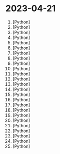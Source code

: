 # 2023-04-21

1. [](https://github.comundefined "MiniGPT-4: Enhancing Vision-language Understanding with Advanced Large Language Models") [Python]
2. [](https://github.comundefined "PyTorch code and models for the DINOv2 self-supervised learning method.") [Python]
3. [](https://github.comundefined "Stable Diffusion Painting") [Python]
4. [](https://github.comundefined "A minimal generic autonomous agent based on GPT-3.5 / GPT-4. Can analyze stock prices, perform network security tests, create art, and order pizza.") [Python]
5. [](https://github.comundefined "The RedPajama-Data repository contains code for preparing large datasets for training large language models.") [Python]
6. [](https://github.comundefined "Auto-GPT中文版本及爱好者组织 同步更新原项目 AI领域创业 自媒体组织 用AI工作学习创作变现") [Python]
7. [](https://github.comundefined "Large Language-and-Vision Assistant built towards multimodal GPT-4 level capabilities.") [Python]
8. [](https://github.comundefined "Investment Research for Everyone, Anywhere.") [Python]
9. [](https://github.comundefined "GPTCache is a library for creating semantic cache to store responses from LLM queries.") [Python]
10. [](https://github.comundefined "OpenAssistant is a chat-based assistant that understands tasks, can interact with third-party systems, and retrieve information dynamically to do so.") [Python]
11. [](https://github.comundefined "Curso para aprender el lenguaje de programación Python desde cero y para principiantes. Más de 30 clases, 25 horas en vídeo, código y grupo de chat. Desde sus fundamentos hasta la creación de un API Backend con base de datos y más...") [Python]
12. [](https://github.comundefined "A pytorch implementation of text-to-3D dreamfusion, powered by stable diffusion.") [Python]
13. [](https://github.comundefined "decentralising the Ai Industry, free gpt-4/3.5 scripts through several reverse engineered api's ( poe.com, phind.com, chat.openai.com etc...)") [Python]
14. [](https://github.comundefined "潘多拉，一个不只是命令行的ChatGPT。") [Python]
15. [](https://github.comundefined "Object Detection toolkit based on PaddlePaddle. It supports object detection, instance segmentation, multiple object tracking and real-time multi-person keypoint detection.") [Python]
16. [](https://github.comundefined "基于LangChain和ChatGLM-6B的针对本地知识库的自动问答") [Python]
17. [](https://github.comundefined "⚡ Building applications with LLMs through composability ⚡") [Python]
18. [](https://github.comundefined "Open standard for machine learning interoperability") [Python]
19. [](https://github.comundefined "Uses Auto-GPT with Llama.cpp") [Python]
20. [](https://github.comundefined "") [Python]
21. [](https://github.comundefined "A ChatGPT plugin to run BabyAI directly in the chat interface") [Python]
22. [](https://github.comundefined "langchain-ChatGLM, local knowledge based ChatGLM with langchain ｜ 基于本地知识的 ChatGLM 问答") [Python]
23. [](https://github.comundefined "Collection of Open Source Projects Related to GPT，GPT相关开源项目合集🚀、精选🔥🔥") [Python]
24. [](https://github.comundefined "") [Python]
25. [](https://github.comundefined "so-vits-svc fork with realtime support, improved interface and more features.") [Python]
